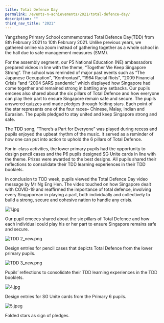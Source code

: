 ```yaml
---
title: Total Defence Day
permalink: /events-n-achievements/2021/total-defence-day/
description: ""
third_nav_title: "2021"
---
```

Yangzheng Primary School commemorated Total Defence Day(TDD) from 8th February 2021 to 10th February 2021. Unlike previous years, we gathered online via zoom instead of gathering together as a whole school in the hall due to safe management measures (SMM).

  

For the assembly segment, our P5 National Education (NE) ambassadors prepared videos in line with the theme, “Together We Keep Singapore Strong”. The school was reminded of major past events such as “The Japanese Occupation”, “Konfrontasi”, “1964 Racial Riots”, “2009 Financial Crisis “and “2004 SARS pandemic” which displayed how Singapore had come together and remained strong in battling any setbacks. Our pupils emcees also shared about the six pillars of Total Defence and how everyone can play their part to ensure Singapore remain safe and secure. The pupils answered quizzes and made pledges through folding stars. Each point of the star represents one of the four races– Chinese, Malay, Indian and Eurasian. The pupils pledged to stay united and keep Singapore strong and safe.

  

The TDD song, “There’s a Part for Everyone” was played during recess and pupils enjoyed the upbeat rhythm of the music. It served as a reminder of how one can put into action to uphold the 6 pillars of Total Defence.

  

For in-class activities, the lower primary pupils had the opportunity to design pencil cases and the P6 pupils designed SG Unite cards in line with the theme. Prizes were awarded to the best designs. All pupils shared their reflections to consolidate their TDD learning experiences in their TDD booklets.

  

In conclusion to TDD week, pupils viewed the Total Defence Day video message by Mr Ng Eng Hen. The video touched on how Singapore dealt with COVID-19 and reaffirmed the importance of total defence, involving every Singaporean in playing a part, both individually and collectively to build a strong, secure and cohesive nation to handle any crisis.

  

![1.jpg](https://yangzhengpri.moe.edu.sg/qql/slot/u703/2022/Events-updated/2021/TDD21/1.jpg)

  

Our pupil emcees shared about the six pillars of Total Defence and how each individual could play his or her part to ensure Singapore remains safe and secure.

  

![TDD 2_new.png](https://yangzhengpri.moe.edu.sg/qql/slot/u703/2022/Events-updated/2021/TDD21/TDD%202_new.png)

  

Design entries for pencil cases that depicts Total Defence from the lower primary pupils.

  

![TDD 3_new.png](https://yangzhengpri.moe.edu.sg/qql/slot/u703/2022/Events-updated/2021/TDD21/TDD%203_new.png)

  

Pupils’ reflections to consolidate their TDD learning experiences in the TDD booklets.

  

![4.jpg](https://yangzhengpri.moe.edu.sg/qql/slot/u703/2022/Events-updated/2021/TDD21/4.jpg)

  

Design entries for SG Unite cards from the Primary 6 pupils.

  

![5.jpeg](https://yangzhengpri.moe.edu.sg/qql/slot/u703/2022/Events-updated/2021/TDD21/5.jpeg)

  

Folded stars as sign of pledges.